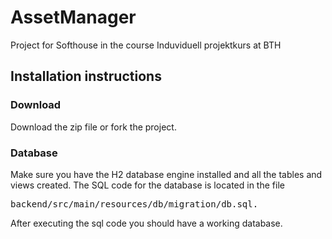 # AssetManager
Project for Softhouse in the course Induviduell projektkurs at BTH

## Installation instructions

### Download
Download the zip file or fork the project.

### Database
Make sure you have the H2 database engine installed and all the tables and views created. The SQL code for the database is located in the file 

<pre>backend/src/main/resources/db/migration/db.sql.</pre>

After executing the sql code you should have a working database.
